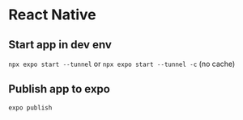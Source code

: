 # React Native

## Start app in dev env

`npx expo start --tunnel` or `npx expo start --tunnel -c` (no cache)

## Publish app to expo

`expo publish`
